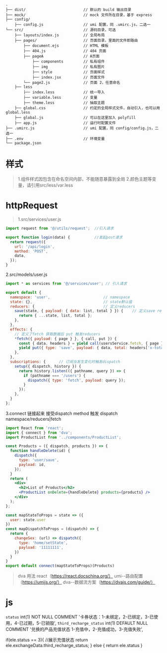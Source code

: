 #

```
.
├── dist/                          // 默认的 build 输出目录
├── mock/                          // mock 文件所在目录，基于 express
├── config/
    ├── config.js                  // umi 配置，同 .umirc.js，二选一
└── src/                           // 源码目录，可选
    ├── layouts/index.js           // 全局布局
    ├── pages/                     // 页面目录，里面的文件即路由
        ├── document.ejs           // HTML 模板
        ├── 404.js                 // 404 页面
        ├── pageA                  // A页面
            ├── components         // 私有组件
            ├── img                // 私有图片
            ├── style              // 页面样式
            ├── index.jsx          // 页面文件
        └── page2.js               // 页面 2，任意命名
    ├── less
        ├── index.less             // 统一导入
        ├── variable.less          // 变量
        ├── theme.less             // 抽取主题
    ├── global.css                 // 约定的全局样式文件，自动引入，也可以用 global.less
    ├── global.js                  // 可以在这里加入 polyfill
    ├── app.js                     // 运行时配置文件
├── .umirc.js                      // umi 配置，同 config/config.js，二选一
├── .env                           // 环境变量
└── package.json
```

# 样式
> 1.组件样式因包含在命名空间内部，不能随意暴露到全局
> 2.颜色主题等变量，请引用src/less/var.less

# httpRequest
> 1.src/services/user.js

```jsx
import request from '@/utils/request';  //引入请求

export function login(data) {           //发起post请求
  return request({
    url: '/api/login',
    method: 'POST',
    data,
  });
}
```

2.src/models/user.js

```jsx
import * as services from '@/services/user'; // 引入请求

export default {
  namespace: 'user',                        // namespace
  state: {},                                // state默认值
  reducers: {                               // 定义reducers
    save(state, { payload: { data: list, total } }) {    // 定义save reducers
      return { ...state, list, total };
    },
  },
  effects: {
    // 定义了fetch 获取数据后 put 触发reducers
    *fetch({ payload: { page } }, { call, put }) {
      const { data, headers } = yield call(usersService.fetch, { page });
      yield put({ type: 'save', payload: { data, total: headers['x-total-count'] } });
    },
  },
  subscriptions: {      // 订阅当发生变化时触发dispatch
    setup({ dispatch, history }) {
      return history.listen(({ pathname, query }) => {
        if (pathname === '/users') {
          dispatch({ type: 'fetch', payload: query });
        }
      });
    },
  }
};
```

3.connect 链接起来
接受dispatch
method 触发 dispatch namespace/reducers|fetch

```jsx
import React from 'react';
import { connect } from 'dva';
import ProductList from '../components/ProductList';

const Products = ({ dispatch, products }) => {
  function handleDelete(id) {
    dispatch({
      type: 'user/save',
      payload: id,
    });
  }
  return (
    <div>
      <h2>List of Products</h2>
      <ProductList onDelete={handleDelete} products={products} />
    </div>
  );
};

const mapStateToProps = state => ({
  user: state.user
})
const mapDispatchToProps = (dispatch) => {
  return {
    changeSex: (url) => dispatch({
      type: 'home/setState',
      payload: '11111111',
    })
  }
}
export default connect(mapStateToProps)(Products)
```





 > dva 用法
react（https://react.docschina.org/）
umi--路由配置（https://umijs.org/）
dva--数据流方案（https://dvajs.com/guide/）


# js




`status` int(1) NOT NULL COMMENT '卡券状态：1-未绑定，2-已绑定，3-已使用，4-已过期，5-已销毁',
`third_recharge_status` int(1) DEFAULT NULL COMMENT '兑换的产品充值状态 1-充值中，2-充值成功，3-充值失败',

  
if(ele.status == 3){
	//展示充值状态
	return ele.exchangeData.third_recharge_status;
} else {
	return ele.status
}